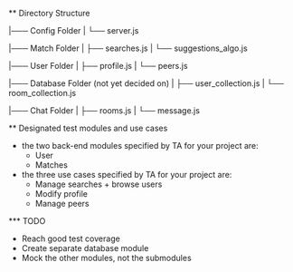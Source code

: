 ** Directory Structure

|─── Config Folder
|   └── server.js

|─── Match Folder
|   ├── searches.js
|   └── suggestions_algo.js

|─── User Folder
|   ├── profile.js
|   └── peers.js

|─── Database Folder (not yet decided on)
|   ├── user_collection.js
|   └── room_collection.js

|─── Chat Folder
|   ├── rooms.js
|   └── message.js




** Designated test modules and use cases
- the two back-end modules specified by TA for your project are: 
    - User
    - Matches
- the three use cases specified by TA for your project are:
    - Manage searches + browse users
    - Modify profile
    - Manage peers


*** TODO
- Reach good test coverage
- Create separate database module
- Mock the other modules, not the submodules